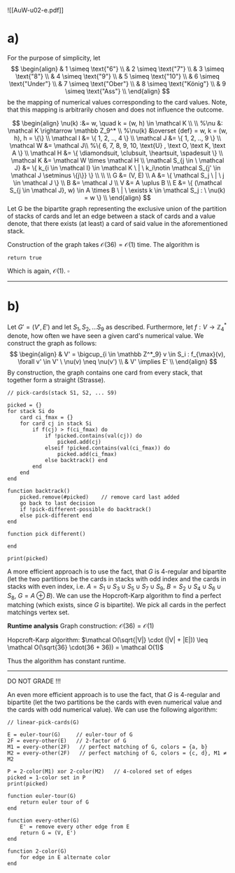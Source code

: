 ![[AuW-u02-e.pdf]]

<div style="page-break-after: always;"></div>

# a)

For the purpose of simplicity, let$$
\begin{align}
& 1 \simeq \text{"6"} \\
& 2 \simeq \text{"7"} \\
& 3 \simeq \text{"8"} \\
& 4 \simeq \text{"9"} \\
& 5 \simeq \text{"10"} \\
& 6 \simeq \text{"Under"} \\
& 7 \simeq \text{"Ober"} \\
& 8 \simeq \text{"König"} \\
& 9 \simeq \text{"Ass"} \\
\end{align}
$$be the mapping of numerical values corresponding to the card values. Note, that this mapping is arbitrarily chosen and does not influence the outcome. 

$$
\begin{align}
\nu(k) :&= w, \quad k = (w, h) \in \mathcal K \\ \\
%\nu &: \mathcal K \rightarrow \mathbb Z_9^* \\
%\nu(k) &\overset {def} = w, k = (w, h), h = \{\} \\
\mathcal I &= \{ 1, 2, .., 4 \} \\
\mathcal J &= \{ 1, 2, .., 9 \} \\
\mathcal W &= \mathcal J\\ %\{ 6, 7, 8, 9, 10, \text{U} , \text O, \text K, \text A \} \\
\mathcal H &= \{ \diamondsuit, \clubsuit, \heartsuit, \spadesuit \} \\
\mathcal K &= \mathcal W \times \mathcal H \\
\mathcal S_{j \in \ \mathcal J} &= \{ k_{i \in \mathcal I} \in \mathcal K \ | \ k_i\notin \mathcal S_{j' \in \mathcal J \setminus \{j\}} \} \\
\\ \\
G &= (V, E) \\
A &= \{ \mathcal S_j \ | \ j \in \mathcal J \} \\
B &= \mathcal J  \\
V &= A \uplus B \\
E &= \{ (\mathcal S_{j \in \mathcal J}, w) \in  A \times B \ | \ \exists k \in \mathcal S_j  : \ \nu(k) = w \} \\
\end{align}
$$
Let G be the bipartite graph representing the exclusive union of the partition of stacks of cards and let an edge between a stack of cards and a value denote, that there exists (at least) a card of said value in the aforementioned stack. 

Construction of the graph takes $\mathcal O(36) = \mathcal O(1)$ time. The algorithm is

```
return true
```

Which is again, $\mathcal O(1)$.
$\square$

___

# b)

Let $G'=(V', E')$ and let $S_1, S_2, \dots S_9$ as described. Furthermore, let $f: V \rightarrow \mathbb Z_4^*$ denote, how often we have seen a given card's numerical value.
We construct the graph as follows:
$$
\begin{align}
& V' = \bigcup_{i \in \mathbb Z^*_9} v \in S_i  : f_{\max}(v), \forall v' \in V' \ \nu(v) \neq \nu(v')   \\
& V' \implies E' \\
\end{align}
$$
By construction, the graph contains one card from every stack, that together form a straight (Strasse).

```
// pick-cards(stack S1, S2, ... S9)

picked = {}
for stack Si do
	card ci_fmax = {}
	for card cj in stack Si
		if f(cj) > f(ci_fmax) do
			if !picked.contains(val(cj)) do
				picked.add(cj)
			elseif !picked.contains(val(ci_fmax)) do
				picked.add(ci_fmax)
			else backtrack() end
		end
	end
end

function backtrack()
	picked.remove(#picked)    // remove card last added
	go back to last decision
	if !pick-different-possible do backtrack()
	else pick-different end
end

function pick different()
	
end

print(picked)
```

A more efficient approach is to use the fact, that $G$ is 4-regular and bipartite (let the two partitions be the cards in stacks with odd index and the cards in stacks with even index, i.e. $A = S_1 \cup S_3 \cup S_5 \cup S_7 \cup S_9$,  $B = S_2 \cup S_4 \cup S_6 \cup S_8$,  $G = A \oplus B$). We can use the Hopcroft-Karp algorithm to find a perfect matching (which exists, since $G$ is bipartite). We pick all cards in the perfect matchings vertex set.

**Runtime analysis**
Graph construction: $\mathcal O(36) = \mathcal O(1)$ 

Hopcroft-Karp algorithm: $\mathcal O(\sqrt{|V|} \cdot (|V| + |E|)) \leq \mathcal O(\sqrt{36} \cdot(36 + 36)) = \mathcal O(1)$

Thus the algorithm has constant runtime.




___
DO NOT GRADE !!!

An even more efficient approach is to use the fact, that $G$ is 4-regular and bipartite (let the two partitions be the cards with even numerical value and the cards with odd numerical value). We can use the following algorithm:

```
// linear-pick-cards(G)

E = euler-tour(G)     // euler-tour of G
2F = every-other(E)   // 2-factor of G
M1 = every-other(2F)   // perfect matching of G, colors = {a, b}
M2 = every-other(2F)   // perfect matching of G, colors = {c, d}, M1 ≠ M2

P = 2-color(M1) xor 2-color(M2)   // 4-colored set of edges
picked = 1-color set in P
print(picked)

function euler-tour(G)
	return euler tour of G
end

function every-other(G)
	E' = remove every other edge from E
	return G = (V, E')
end

function 2-color(G)
	for edge in E alternate color
end
```

